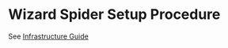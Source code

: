 # Wizard Spider Setup Procedure
See [Infrastructure Guide](../../Emulation_Plan/Scenario_1/Infrastructure.md)